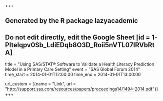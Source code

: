+++
## Generated by the R package lazyacademic
## Do not edit directly, edit the Google Sheet [id = 1-PItelqpv0Sb_LdiEDqb8O3D_Roii5nVTL07IRVbRtA]
title = "Using SAS/STAT® Software to Validate a Health Literacy Prediction Model in a Primary Care Setting"
event = "SAS Global Forum 2014"
time_start = 2014-01-01T12:00:00
time_end = 2014-01-01T13:00:00

url_custom = [{name = "Link", url = "http://support.sas.com/resources/papers/proceedings14/1494-2014.pdf"}]
+++
